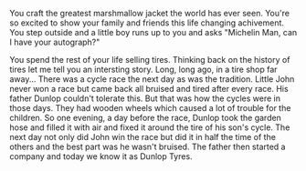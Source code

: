 You craft the greatest marshmallow jacket the world has ever seen. You're so 
excited to show your family and friends this life changing achivement. 
You step outside and a little boy runs up to you and asks "Michelin Man, can I 
have your autograph?"

You spend the rest of your life selling tires.
Thinking back on the history of tires let me tell you an intersting story.
Long, long ago, in a tire shop far away...
There was a cycle race the next day as was the tradition.
Little John never won a race but came back all bruised and tired after every race.
His father Dunlop couldn't tolerate this. But that was how the cycles were in those days.
They had wooden wheels which caused a lot of trouble for the children.
So one evening, a day before the race, Dunlop took the garden hose and 
filled it with air and fixed it around the tire of his son's cycle. 
The next day not only did John win the race but did it in half the time
of the others and the best part was he wasn't bruised. The father then 
started a company and today we know it as Dunlop Tyres.